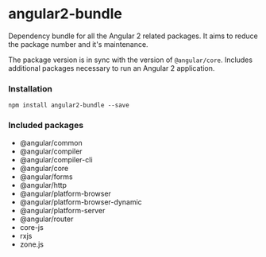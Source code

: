 # angular2-bundle

Dependency bundle for all the Angular 2 related packages.
It aims to reduce the package number and it's maintenance.

The package version is in sync with the version of ```@angular/core```.
Includes additional packages necessary to run an Angular 2 application.

### Installation

```
npm install angular2-bundle --save
```

### Included packages

- @angular/common
- @angular/compiler
- @angular/compiler-cli
- @angular/core
- @angular/forms
- @angular/http
- @angular/platform-browser
- @angular/platform-browser-dynamic
- @angular/platform-server
- @angular/router
- core-js
- rxjs
- zone.js

